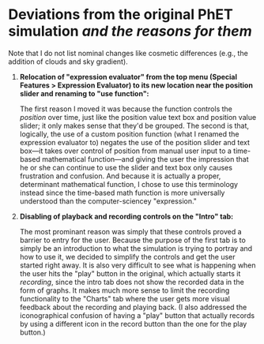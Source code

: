 # Deviations from the original PhET simulation **_and the reasons for them_**

Note that I do not list nominal changes like cosmetic differences (e.g., the addition of clouds and sky gradient).

1. **Relocation of "expression evaluator" from the top menu (Special Features > Expression Evaluator) to its new location near the position slider and renaming to "use function":**

    The first reason I moved it was because the function controls the *position* over time, just like the position value text box and position value slider; it only makes sense that they'd be grouped.  The second is that, logically, the use of a custom position function (what I renamed the expression evaluator to) negates the use of the position slider and text box&mdash;it takes over control of position from manual user input to a time-based mathematical function&mdash;and giving the user the impression that he or she can continue to use the slider and text box only causes frustration and confusion.  And because it is actually a proper, determinant mathematical function, I chose to use this terminology instead since the time-based math function is more universally understood than the computer-sciencey "expression."
2. **Disabling of playback and recording controls on the "Intro" tab:**

    The most prominant reason was simply that these controls proved a barrier to entry for the user.  Because the purpose of the first tab is to simply be an introduction to what the simulation is trying to portray and how to use it, we decided to simplify the controls and get the user started right away.  It is also very difficult to see what is happening when the user hits the "play" button in the original, which actually starts it *recording*, since the intro tab does not show the recorded data in the form of graphs.  It makes much more sense to limit the recording functionality to the "Charts" tab where the user gets more visual feedback about the recording and playing back.  (I also addressed the iconographical confusion of having a "play" button that actually records by using a different icon in the record button than the one for the play button.)